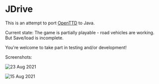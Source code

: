 # JDrive

This is an attempt to port [OpenTTD](https://www.openttd.org/) to Java.

Current state: The game is partially playable - road vehicles are working. But Save/load is incomplete.

You're welcome to take part in testing and/or development!

Screenshots:

![23 Aug 2021](https://user-images.githubusercontent.com/11458393/130508122-ea062c84-1a82-4f90-ab91-c5e9f677639f.png)


![15 Aug 2021](https://user-images.githubusercontent.com/11458393/129686284-d844865f-4f69-4e1d-9596-0c3c8c88398b.png)


